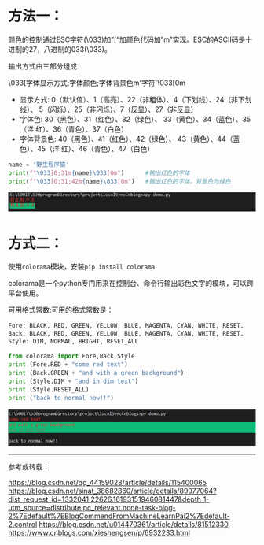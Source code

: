 # 方法一：
颜色的控制通过ESC字符(\033)加”[“加颜色代码加”m”实现。ESC的ASCII码是十进制的27，八进制的033(\033)。

输出方式由三部分组成

\033[字体显示方式;字体颜色;字体背景色m'字符'\033[0m

 - 显示方式: 0（默认值）、1（高亮）、22（非粗体）、4（下划线）、24（非下划线）、 5（闪烁）、25（非闪烁）、7（反显）、27（非反显）
- 字体色: 30（黑色）、31（红色）、32（绿色）、 33（黄色）、34（蓝色）、35（洋 红）、36（青色）、37（白色）
- 字体背景色: 40（黑色）、41（红色）、42（绿色）、 43（黄色）、44（蓝色）、45（洋 红）、46（青色）、47（白色）

```python
name = '野生程序猿'
print(f"\033[0;31m{name}\033[0m")      #输出红色的字体
print(f"\033[0;31;42m{name}\033[0m")   #输出红色的字体，背景色为绿色
```

![image-20210425101717929](images/python如何在cmd命令行窗口输出带颜色的字体.md-0.PNG)





# 方式二：

使用`colorama`模块，安装`pip install colorama`

colorama是一个python专门用来在控制台、命令行输出彩色文字的模块，可以跨平台使用。

可用格式常数:可用的格式常数是：

```
Fore: BLACK, RED, GREEN, YELLOW, BLUE, MAGENTA, CYAN, WHITE, RESET.
Back: BLACK, RED, GREEN, YELLOW, BLUE, MAGENTA, CYAN, WHITE, RESET.
Style: DIM, NORMAL, BRIGHT, RESET_ALL
```

```python
from colorama import Fore,Back,Style
print (Fore.RED + "some red text")
print (Back.GREEN + "and with a green background")
print (Style.DIM + "and in dim text")
print (Style.RESET_ALL)
print ("back to normal now!!")
```

![image-20210425103021886](images/python如何在cmd命令行窗口输出带颜色的字体.md-1.PNG)



---

参考或转载：

https://blog.csdn.net/qq_44159028/article/details/115400065
https://blog.csdn.net/sinat_38682860/article/details/89977064?dist_request_id=1332041.22626.16193151946081447&depth_1-utm_source=distribute.pc_relevant.none-task-blog-2%7Edefault%7EBlogCommendFromMachineLearnPai2%7Edefault-2.control
https://blog.csdn.net/u014470361/article/details/81512330
https://www.cnblogs.com/xieshengsen/p/6932233.html